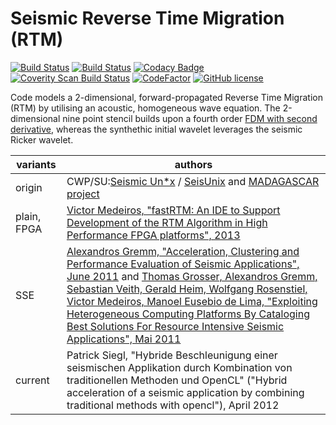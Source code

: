 <!--
SPDX-License-Identifier: BSD-2-Clause

SPDX-FileCopyrightText: 2017 Dr.-Ing. Patrick Siegl <patrick@siegl.it>
-->

# Seismic Reverse Time Migration (RTM)

[![Build Status](https://circleci.com/gh/psiegl/seismic-rtm.svg?style=svg)](https://circleci.com/gh/psiegl/seismic-rtm)
[![Build Status](https://dev.azure.com/psiegl/seismic-rtm/_apis/build/status/psiegl.seismic-rtm?branchName=master)](https://dev.azure.com/psiegl/seismic-rtm/_build/latest?definitionId=1&branchName=master)
[![Codacy Badge](https://api.codacy.com/project/badge/Grade/2db350f5b41b44d19403ab0a51350ef6)](https://www.codacy.com/app/psiegl/seismic-rtm?utm_source=github.com&amp;utm_medium=referral&amp;utm_content=psiegl/seismic-rtm&amp;utm_campaign=Badge_Grade)
[![Coverity Scan Build Status](https://img.shields.io/coverity/scan/18474.svg)](https://scan.coverity.com/projects/psiegl-seismic-rtm)
[![CodeFactor](https://www.codefactor.io/repository/github/psiegl/seismic-rtm/badge/master)](https://www.codefactor.io/repository/github/psiegl/seismic-rtm/overview/master)
[![GitHub license](https://img.shields.io/github/license/psiegl/seismic-rtm.svg)](https://raw.githubusercontent.com/psiegl/seismic-rtm/master/LICENSE)

Code models a 2-dimensional, forward-propagated Reverse Time Migration (RTM) by utilising an acoustic, homogeneous wave equation.
The 2-dimensional nine point stencil builds upon a fourth order [FDM with second derivative](https://en.wikipedia.org/wiki/Five-point_stencil#Higher_derivatives), whereas the synthethic initial wavelet leverages the seismic Ricker wavelet.

| variants    | authors |
| ----------- | ------- |
| origin      | CWP/SU:[Seismic Un*x](https://pubs.usgs.gov/of/2001/of01-326/HTML/SEISUNIX.HTM) / [SeisUnix](https://github.com/JohnWStockwellJr/SeisUnix) and [MADAGASCAR project](http://www.ahay.org/) |
| plain, FPGA | [Victor Medeiros, "fastRTM: An IDE to Support Development of the RTM Algorithm in High Performance FPGA platforms", 2013](https://repositorio.ufpe.br/handle/123456789/12299) |
| SSE         | [Alexandros Gremm, "Acceleration, Clustering and Performance Evaluation of Seismic Applications", June 2011](https://github.com/agremm/Seismic) and [Thomas Grosser, Alexandros Gremm, Sebastian Veith, Gerald Heim, Wolfgang Rosenstiel, Victor Medeiros, Manoel Eusebio de Lima, "Exploiting Heterogeneous Computing Platforms By Cataloging Best Solutions For Resource Intensive Seismic Applications", Mai 2011](https://www.thinkmind.org/index.php?view=article&articleid=intensive_2011_2_20_30034) |
| current     | Patrick Siegl, "Hybride Beschleunigung einer seismischen Applikation durch Kombination von traditionellen Methoden und OpenCL" ("Hybrid acceleration of a seismic application by combining traditional methods with opencl"), April 2012 |

